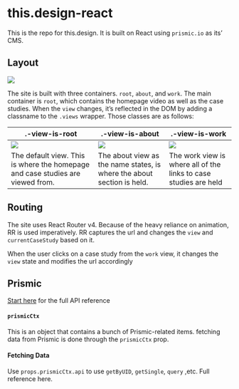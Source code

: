 
# this.design-react

This is the repo for this.design. It is built on React using `prismic.io` as its’ CMS.

## Layout


![](https://user-images.githubusercontent.com/31973492/47823027-9c428880-dd23-11e8-8912-c70beaab9604.gif)


The site is built with three containers. `root`, `about`, and `work`. The main container is `root`, which contains the homepage video as well as the case studies. When the `view` changes, it’s reflected in the DOM by adding a classname to the `.views` wrapper. Those classes are as follows:

| .-view-is-root                                                                                            | .-view-is-about                                                                                           | .-view-is-work                                                                                            |
| --------------------------------------------------------------------------------------------------------- | --------------------------------------------------------------------------------------------------------- | --------------------------------------------------------------------------------------------------------- |
| ![](https://user-images.githubusercontent.com/31973492/47806187-5b804a80-dcf6-11e8-8bc2-82a96883e7cf.png) | ![](https://user-images.githubusercontent.com/31973492/47806185-5b804a80-dcf6-11e8-95d3-e22d233c3dc0.png) | ![](https://user-images.githubusercontent.com/31973492/47806191-5c18e100-dcf6-11e8-9a25-03ce092ff669.png) |
| The default view. This is where the homepage and case studies are viewed from.                            | The about view as the name states, is where the about section is held.                                    | The work view is where all of the links to case studies are held                                          |


## Routing

The site uses React Router v4. Because of the heavy reliance on animation, RR is used imperatively. RR captures the url and changes the `view` and `currentCaseStudy` based on it.

When the user clicks on a case study from the `work` view, it changes the `view` state and modifies the url accordingly


## Prismic

[Start here](https://prismic.io/docs/reactjs/getting-started/getting-started-from-scratch) for the full API reference

#### `prismicCtx`
This is an object that contains a bunch of Prismic-related items. fetching data from Prismic is done through the `prismicCtx` prop.

#### Fetching Data
Use `props.prismicCtx.api` to use `getByUID`, `getSingle`, `query` ,etc. Full reference here.
